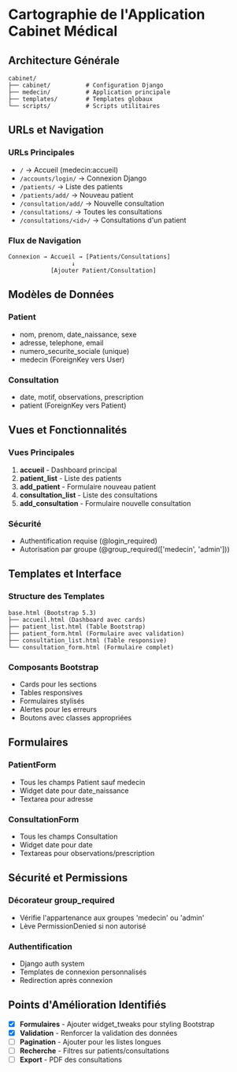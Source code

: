 # Cartographie de l'Application Cabinet Médical

## Architecture Générale

```
cabinet/
├── cabinet/          # Configuration Django
├── medecin/          # Application principale
├── templates/        # Templates globaux
└── scripts/          # Scripts utilitaires
```

## URLs et Navigation

### URLs Principales
- `/` → Accueil (medecin:accueil)
- `/accounts/login/` → Connexion Django
- `/patients/` → Liste des patients
- `/patients/add/` → Nouveau patient
- `/consultation/add/` → Nouvelle consultation
- `/consultations/` → Toutes les consultations
- `/consultations/<id>/` → Consultations d'un patient

### Flux de Navigation
```
Connexion → Accueil → [Patients/Consultations]
                  ↓
            [Ajouter Patient/Consultation]
```

## Modèles de Données

### Patient
- nom, prenom, date_naissance, sexe
- adresse, telephone, email
- numero_securite_sociale (unique)
- medecin (ForeignKey vers User)

### Consultation
- date, motif, observations, prescription
- patient (ForeignKey vers Patient)

## Vues et Fonctionnalités

### Vues Principales
1. **accueil** - Dashboard principal
2. **patient_list** - Liste des patients
3. **add_patient** - Formulaire nouveau patient
4. **consultation_list** - Liste des consultations
5. **add_consultation** - Formulaire nouvelle consultation

### Sécurité
- Authentification requise (@login_required)
- Autorisation par groupe (@group_required(['medecin', 'admin']))

## Templates et Interface

### Structure des Templates
```
base.html (Bootstrap 5.3)
├── accueil.html (Dashboard avec cards)
├── patient_list.html (Table Bootstrap)
├── patient_form.html (Formulaire avec validation)
├── consultation_list.html (Table responsive)
└── consultation_form.html (Formulaire complet)
```

### Composants Bootstrap
- Cards pour les sections
- Tables responsives
- Formulaires stylisés
- Alertes pour les erreurs
- Boutons avec classes appropriées

## Formulaires

### PatientForm
- Tous les champs Patient sauf medecin
- Widget date pour date_naissance
- Textarea pour adresse

### ConsultationForm
- Tous les champs Consultation
- Widget date pour date
- Textareas pour observations/prescription

## Sécurité et Permissions

### Décorateur group_required
- Vérifie l'appartenance aux groupes 'medecin' ou 'admin'
- Lève PermissionDenied si non autorisé

### Authentification
- Django auth system
- Templates de connexion personnalisés
- Redirection après connexion

## Points d'Amélioration Identifiés

- [x] **Formulaires** - Ajouter widget_tweaks pour styling Bootstrap
- [x] **Validation** - Renforcer la validation des données
- [ ] **Pagination** - Ajouter pour les listes longues
- [ ] **Recherche** - Filtres sur patients/consultations
- [ ] **Export** - PDF des consultations